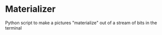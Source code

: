 # Materializer
Python script to make a pictures "materialize" out of a stream of bits in the terminal
